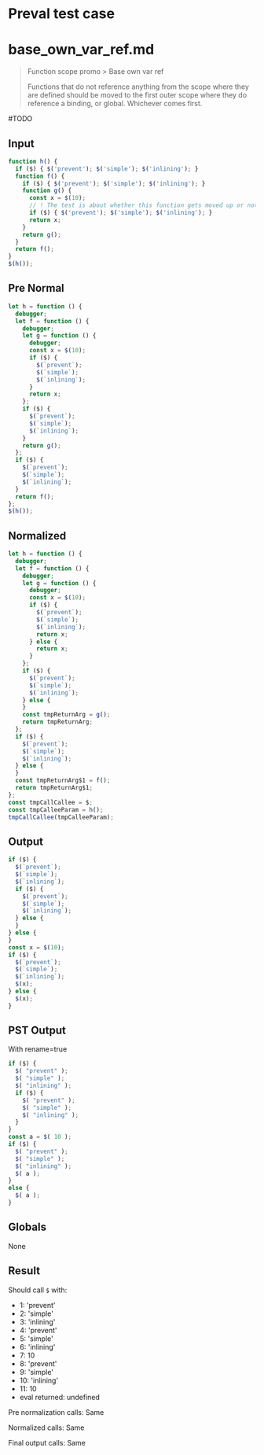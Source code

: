 # Preval test case

# base_own_var_ref.md

> Function scope promo > Base own var ref
>
> Functions that do not reference anything from the scope where they are defined should be moved to the first outer scope where they do reference a binding, or global. Whichever comes first.

#TODO

## Input

`````js filename=intro
function h() {
  if ($) { $('prevent'); $('simple'); $('inlining'); }
  function f() {
    if ($) { $('prevent'); $('simple'); $('inlining'); }
    function g() {
      const x = $(10);
      // ! The test is about whether this function gets moved up or not
      if ($) { $('prevent'); $('simple'); $('inlining'); }
      return x;
    }
    return g();
  }
  return f();
}
$(h());
`````

## Pre Normal


`````js filename=intro
let h = function () {
  debugger;
  let f = function () {
    debugger;
    let g = function () {
      debugger;
      const x = $(10);
      if ($) {
        $(`prevent`);
        $(`simple`);
        $(`inlining`);
      }
      return x;
    };
    if ($) {
      $(`prevent`);
      $(`simple`);
      $(`inlining`);
    }
    return g();
  };
  if ($) {
    $(`prevent`);
    $(`simple`);
    $(`inlining`);
  }
  return f();
};
$(h());
`````

## Normalized


`````js filename=intro
let h = function () {
  debugger;
  let f = function () {
    debugger;
    let g = function () {
      debugger;
      const x = $(10);
      if ($) {
        $(`prevent`);
        $(`simple`);
        $(`inlining`);
        return x;
      } else {
        return x;
      }
    };
    if ($) {
      $(`prevent`);
      $(`simple`);
      $(`inlining`);
    } else {
    }
    const tmpReturnArg = g();
    return tmpReturnArg;
  };
  if ($) {
    $(`prevent`);
    $(`simple`);
    $(`inlining`);
  } else {
  }
  const tmpReturnArg$1 = f();
  return tmpReturnArg$1;
};
const tmpCallCallee = $;
const tmpCalleeParam = h();
tmpCallCallee(tmpCalleeParam);
`````

## Output


`````js filename=intro
if ($) {
  $(`prevent`);
  $(`simple`);
  $(`inlining`);
  if ($) {
    $(`prevent`);
    $(`simple`);
    $(`inlining`);
  } else {
  }
} else {
}
const x = $(10);
if ($) {
  $(`prevent`);
  $(`simple`);
  $(`inlining`);
  $(x);
} else {
  $(x);
}
`````

## PST Output

With rename=true

`````js filename=intro
if ($) {
  $( "prevent" );
  $( "simple" );
  $( "inlining" );
  if ($) {
    $( "prevent" );
    $( "simple" );
    $( "inlining" );
  }
}
const a = $( 10 );
if ($) {
  $( "prevent" );
  $( "simple" );
  $( "inlining" );
  $( a );
}
else {
  $( a );
}
`````

## Globals

None

## Result

Should call `$` with:
 - 1: 'prevent'
 - 2: 'simple'
 - 3: 'inlining'
 - 4: 'prevent'
 - 5: 'simple'
 - 6: 'inlining'
 - 7: 10
 - 8: 'prevent'
 - 9: 'simple'
 - 10: 'inlining'
 - 11: 10
 - eval returned: undefined

Pre normalization calls: Same

Normalized calls: Same

Final output calls: Same
